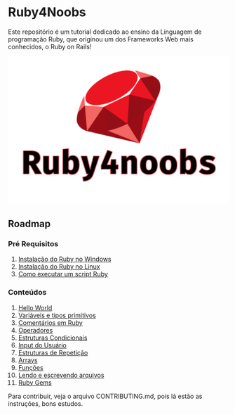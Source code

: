 # Ruby4Noobs

Este repositório é um tutorial dedicado ao ensino da Linguagem de programação Ruby, que  originou um dos Frameworks Web mais conhecidos, o Ruby on Rails!

![logo](assets/logo.png)

## Roadmap

### Pré Requisitos

1. [Instalação do Ruby no Windows](contents/instalacao-windows/README.md)
2. [Instalação do Ruby no Linux](contents/instalacao-linux/README.md)
3. [Como executar um script Ruby](contents/usar-ruby/README.md)

### Conteúdos

1. [Hello World](contents/hello-world/README.md)
2. [Variáveis e tipos primitivos](contents/variaveis/README.md)
3. [Comentários em Ruby](contents/comentarios/README.md)
4. [Operadores](contents/operadores/README.md)
5. [Estruturas Condicionais](contents/condicionais/README.md)
6. [Input do Usuário](contents/input-usuario/README.md)
7. [Estruturas de Repetição](contents/repeticoes/README.md)
8. [Arrays](contents/arrays/README.md)
9. [Funções](contents/funcoes/README.md)
10. [Lendo e escrevendo arquivos](contents/ler-escrever/README.md)
11. [Ruby Gems](contents/gems/README.md)

Para contribuir, veja o arquivo CONTRIBUTING.md, pois lá estão as instruções, bons estudos.
